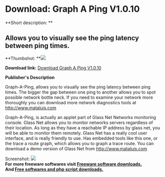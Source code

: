 # Download: Graph A Ping V1.0.10

**Short description: **

## Allows you to visually see the ping latency between ping times.

  
**Thumbshot: **![](http://www.freewarefiles.com/screenshot/graphweb_md.gif)   
  
**Download link:** [Download Graph A Ping V1.0.10](http://freesoftwares.boysofts.com/Graph-A-Ping-V_program_24542.html)  
  

**Publisher's Description**  
  

Graph-A-Ping, allows you to visually see the ping latency between ping times.
The bigger the gap between one ping to another allows you to spot possible
network bottle neck. If you need to examine your network more thoroughly you
can download more network diagnostics tools at http://www.mataluis.com

Graph-A-Ping, is actually an applet part of Glass Net Networks monitoring
console. Glass Net allows you to monitor networks servers regardless of their
location. As long as they have a reachable IP address by glass net, you will
be able to monitor them remotely. Glass Net has a really cool user interface,
and is really friendly to use. Has embedded tools like this one, or the trace
a route graph, which allows you to graph a trace route. You can download a
demo version of Glass Net from http://www.mataluis.com

  
  
Screenshot: ![](http://www.freewarefiles.com/screenshot/graphweb.gif)  
**For more freeware softwares visit [Freeware software downloads.](http://freesoftwares.boysofts.com/)**   
**And [Free softwares and php script downloads.](http://www.boysofts.com/)**

